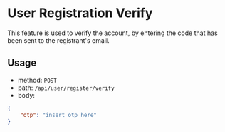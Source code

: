 # User Registration Verify
This feature is used to verify the account, by entering the code that has been sent to the registrant's email.

## Usage
- method: ```POST```
- path: ```/api/user/register/verify```
- body: 
```json
{
    "otp": "insert otp here"
}
```